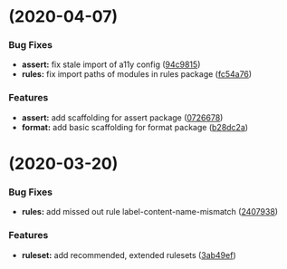 # (2020-04-07)

### Bug Fixes

-   **assert:** fix stale import of a11y config ([94c9815](https://github.com/salesforce/sa11y/commit/94c9815d947325c73f312af69c18939e92fd6878))
-   **rules:** fix import paths of modules in rules package ([fc54a76](https://github.com/salesforce/sa11y/commit/fc54a765953f199ffa1d23580af8244a2ae1d173))

### Features

-   **assert:** add scaffolding for assert package ([0726678](https://github.com/salesforce/sa11y/commit/0726678b78aed455114e00305bbffdbc3ee15739))
-   **format:** add basic scaffolding for format package ([b28dc2a](https://github.com/salesforce/sa11y/commit/b28dc2a74a512f19537ebcdb630f8ef702ba67f8))

# (2020-03-20)

### Bug Fixes

-   **rules:** add missed out rule label-content-name-mismatch ([2407938](https://github.com/salesforce/sa11y/commit/240793894cf36d0ce8f227779a4cfc26ecf41590))

### Features

-   **ruleset:** add recommended, extended rulesets ([3ab49ef](https://github.com/salesforce/sa11y/commit/3ab49ef81d5e8ad064e85922de1efcd9bc567c9f))
